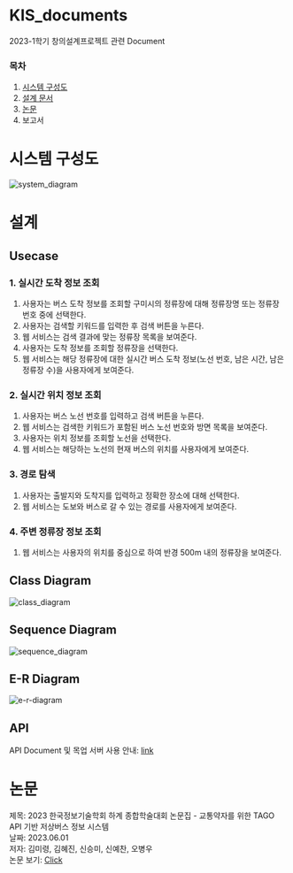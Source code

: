 # KIS_documents
2023-1학기 창의설계프로젝트 관련 Document

### 목차
1. [시스템 구성도](#시스템-구성도)
2. [설계 문서](#설계)
3. [논문](#논문)
4. 보고서

# 시스템 구성도
![system_diagram](https://github.com/StupidTalkingPotatoes/KIS_documents/blob/main/%EC%8B%9C%EC%8A%A4%ED%85%9C%20%EA%B5%AC%EC%84%B1%EB%8F%84.png)

# 설계

## Usecase
### 1. 실시간 도착 정보 조회
1. 사용자는 버스 도착 정보를 조회할 구미시의 정류장에 대해 정류장명 또는 정류장 번호 중에 선택한다.
2. 사용자는 검색할 키워드를 입력한 후 검색 버튼을 누른다.
3. 웹 서비스는 검색 결과에 맞는 정류장 목록을 보여준다.
4. 사용자는 도착 정보를 조회할 정류장을 선택한다.
5. 웹 서비스는 해당 정류장에 대한 실시간 버스 도착 정보(노선 번호, 남은 시간, 남은 정류장 수)을 사용자에게 보여준다.
### 2. 실시간 위치 정보 조회
1. 사용자는 버스 노선 번호를 입력하고 검색 버튼을 누른다.
2. 웹 서비스는 검색한 키워드가 포함된 버스 노선 번호와 방면 목록을 보여준다.
3. 사용자는 위치 정보를 조회할 노선을 선택한다.
4. 웹 서비스는 해당하는 노선의 현재 버스의 위치를 사용자에게 보여준다.
### 3. 경로 탐색
1. 사용자는 출발지와 도착지를 입력하고 정확한 장소에 대해 선택한다.
2. 웹 서비스는 도보와 버스로 갈 수 있는 경로를 사용자에게 보여준다.
### 4. 주변 정류장 정보 조회
1. 웹 서비스는 사용자의 위치를 중심으로 하여 반경 500m 내의 정류장을 보여준다.

## Class Diagram
![class_diagram](https://github.com/StupidTalkingPotatoes/KIS_documents/blob/main/%ED%81%B4%EB%9E%98%EC%8A%A4%20%EB%8B%A4%EC%9D%B4%EC%96%B4%EA%B7%B8%EB%9E%A8/(%EC%B5%9C%EC%A2%85)class_diagram.jpg)

## Sequence Diagram
![sequence_diagram](https://github.com/StupidTalkingPotatoes/KIS_documents/blob/main/%EC%8B%9C%ED%80%80%EC%8A%A4%20%EB%8B%A4%EC%9D%B4%EC%96%B4%EA%B7%B8%EB%9E%A8/(%EC%B5%9C%EC%A2%85)sequence_diagram.jpg)

## E-R Diagram
![e-r-diagram](https://github.com/StupidTalkingPotatoes/KIS_documents/blob/main/E-R%20%EB%8B%A4%EC%9D%B4%EC%96%B4%EA%B7%B8%EB%9E%A8.jpg)

## API
API Document 및 목업 서버 사용 안내: [link](https://documenter.getpostman.com/view/15047765/2s93ebTr39)


# 논문
제목: 2023 한국정보기술학회 하계 종합학술대회 논문집 - 교통약자를 위한 TAGO API 기반 저상버스 정보 시스템 </br>
날짜: 2023.06.01 </br>
저자: 김미령, 김혜진, 신승미, 신예찬, 오병우 </br>
논문 보기: [Click](https://github.com/StupidTalkingPotatoes/Documents/blob/main/%EB%85%BC%EB%AC%B8/(%EC%A0%9C%EC%B6%9C%EB%B3%B8)%EA%B5%90%ED%86%B5%EC%95%BD%EC%9E%90%EB%A5%BC%20%EC%9C%84%ED%95%9C%20TAGO%20API%20%EA%B8%B0%EB%B0%98%20%EC%A0%80%EC%83%81%EB%B2%84%EC%8A%A4%20%EC%A0%95%EB%B3%B4%20%EC%8B%9C%EC%8A%A4%ED%85%9C.pdf)

